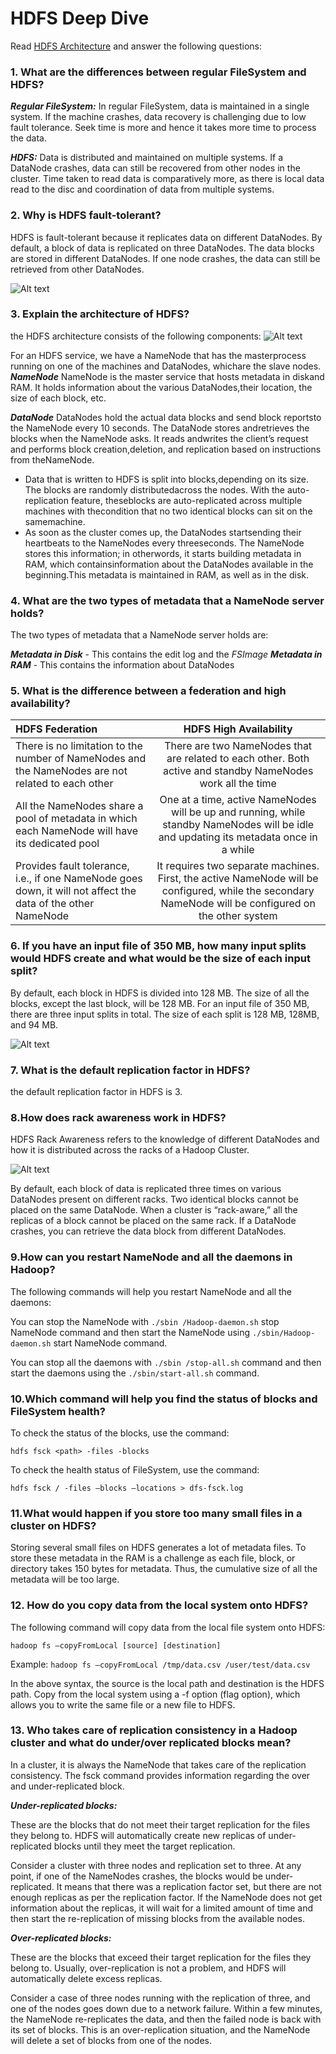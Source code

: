 # HDFS Deep Dive

Read [HDFS Architecture](https://hadoop.apache.org/docs/r3.3.0/hadoop-project-dist/hadoop-hdfs/HdfsDesign.html) and answer the following questions:

### 1. **What are the differences between regular FileSystem and HDFS?**

***Regular FileSystem:*** In regular FileSystem, data is maintained in a single system. If the machine crashes, data recovery is challenging due to low fault tolerance. Seek time is more and hence it takes more time to process the data.

***HDFS:*** Data is distributed and maintained on multiple systems. If a DataNode crashes, data can still be recovered from other nodes in the cluster. Time taken to read data is comparatively more, as there is local data read to the disc and coordination of data from multiple systems.

### 2. **Why is HDFS fault-tolerant?**

HDFS is fault-tolerant because it replicates data on different DataNodes. By default, a block of data is replicated on three DataNodes. The data blocks are stored in different DataNodes. If one node crashes, the data can still be retrieved from other DataNodes. 

![Alt text](/assets/fault_tolerant.png)

### 3. **Explain the architecture of HDFS?**

the HDFS architecture consists of the following components:
![Alt text](/assets/hdfs_architecture.png)

For an HDFS service, we have a NameNode that has the masterprocess running on one of the machines and DataNodes, whichare the slave nodes.
***NameNode***
NameNode is the master service that hosts metadata in diskand RAM. It holds information about the various DataNodes,their location, the size of each block, etc. 

***DataNode***
DataNodes hold the actual data blocks and send block reportsto the NameNode every 10 seconds. The DataNode stores andretrieves the blocks when the NameNode asks. It reads andwrites the client’s request and performs block creation,deletion, and replication based on instructions from theNameNode.
- Data that is written to HDFS is split into blocks,depending on its size. The blocks are randomly distributedacross the nodes. With the auto-replication feature, theseblocks are auto-replicated across multiple machines with thecondition that no two identical blocks can sit on the samemachine. 
- As soon as the cluster comes up, the DataNodes startsending their heartbeats to the NameNodes every threeseconds. The NameNode stores this information; in otherwords, it starts building metadata in RAM, which containsinformation about the DataNodes available in the beginning.This metadata is maintained in RAM, as well as in the disk.

### **4. What are the two types of metadata that a NameNode server  holds?**
    
The two types of metadata that a NameNode server holds are:

***Metadata in Disk*** - This contains the edit log and the *FSImage*
***Metadata in RAM*** - This contains the information about DataNodes

### **5. What is the difference between a federation and high availability?**

	
| HDFS Federation | HDFS High Availability |  
| :---------------- | :------: | 
|     There is no limitation to the number of NameNodes and the NameNodes are not related to each other |   There are two NameNodes that are related to each other. Both active and standby NameNodes work all the time   |
|     All the NameNodes share a pool of metadata in which each NameNode will have its dedicated pool |  One at a time, active NameNodes will be up and running, while standby NameNodes will be idle and updating its metadata once in a while   | 
|     Provides fault tolerance, i.e., if one NameNode goes down, it will not affect the data of the other NameNode |  It requires two separate machines. First, the active NameNode will be configured, while the secondary NameNode will be configured on the other system   

### **6. If you have an input file of 350 MB, how many input splits would HDFS create and what would be the size of each input split?**

By default, each block in HDFS is divided into 128 MB. The size of all the blocks, except the last block, will be 128 MB. For an input file of 350 MB, there are three input splits in total. The size of each split is 128 MB, 128MB, and 94 MB.

![Alt text](/assets/split_data.png)

### **7. What is the default replication factor in HDFS?**
the default replication factor in HDFS is 3.

### **8.How does rack awareness work in HDFS?**

HDFS Rack Awareness refers to the knowledge of different DataNodes and how it is distributed across the racks of a Hadoop Cluster.

![Alt text](/assets/block_distributing.png)

By default, each block of data is replicated three times on various DataNodes present on different racks. Two identical blocks cannot be placed on the same DataNode. When a cluster is “rack-aware,” all the replicas of a block cannot be placed on the same rack. If a DataNode crashes, you can retrieve the data block from different DataNodes.   

### **9.How can you restart NameNode and all the daemons in Hadoop?**

The following commands will help you restart NameNode and all the daemons:

You can stop the NameNode with `./sbin /Hadoop-daemon.sh` stop NameNode command and then start the NameNode using `./sbin/Hadoop-daemon.sh` start NameNode command.

You can stop all the daemons with `./sbin /stop-all.sh` command and then start the daemons using the `./sbin/start-all.sh` command.

### **10.Which command will help you find the status of blocks and FileSystem health?**

To check the status of the blocks, use the command:

`hdfs fsck <path> -files -blocks`

To check the health status of FileSystem, use the command:

`hdfs fsck / -files –blocks –locations > dfs-fsck.log`

### **11.What would happen if you store too many small files in a cluster on HDFS?**

Storing several small files on HDFS generates a lot of metadata files. To store these metadata in the RAM is a challenge as each file, block, or directory takes 150 bytes for metadata. Thus, the cumulative size of all the metadata will be too large.

### **12. How do you copy data from the local system onto HDFS?**
The following command will copy data from the local file system onto HDFS:

`hadoop fs –copyFromLocal [source] [destination]`

Example: `hadoop fs –copyFromLocal /tmp/data.csv /user/test/data.csv`

In the above syntax, the source is the local path and destination is the HDFS path. Copy from the local system using a -f option (flag option), which allows you to write the same file or a new file to HDFS. 

### **13. Who takes care of replication consistency in a Hadoop cluster and what do under/over replicated blocks mean?**

In a cluster, it is always the NameNode that takes care of the replication consistency. The fsck command provides information regarding the over and under-replicated block. 

***Under-replicated blocks:***

These are the blocks that do not meet their target replication for the files they belong to. HDFS will automatically create new replicas of under-replicated blocks until they meet the target replication.

Consider a cluster with three nodes and replication set to three. At any point, if one of the NameNodes crashes, the blocks would be under-replicated. It means that there was a replication factor set, but there are not enough replicas as per the replication factor. If the NameNode does not get information about the replicas, it will wait for a limited amount of time and then start the re-replication of missing blocks from the available nodes. 

***Over-replicated blocks:***

These are the blocks that exceed their target replication for the files they belong to. Usually, over-replication is not a problem, and HDFS will automatically delete excess replicas.

Consider a case of three nodes running with the replication of three, and one of the nodes goes down due to a network failure. Within a few minutes, the NameNode re-replicates the data, and then the failed node is back with its set of blocks. This is an over-replication situation, and the NameNode will delete a set of blocks from one of the nodes. 